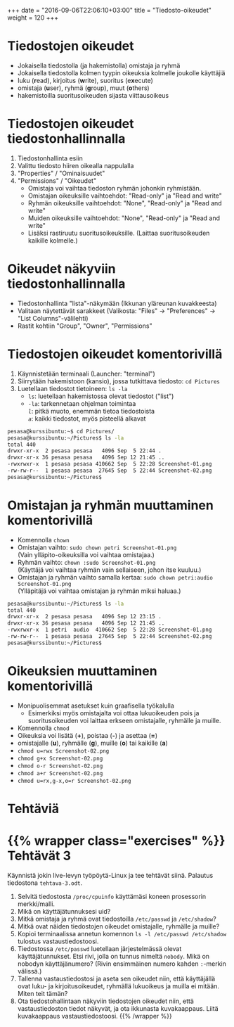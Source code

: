 +++
date = "2016-09-06T22:06:10+03:00"
title = "Tiedosto-oikeudet"
weight = 120
+++

Tiedostojen oikeudet
==================

* Jokaisella tiedostolla (ja hakemistolla) omistaja ja ryhmä
* Jokaisella tiedostolla kolmen tyypin oikeuksia kolmelle joukolle käyttäjiä
* luku (**r**ead), kirjoitus (**w**rite), suoritus (e**x**ecute)
* omistaja (**u**ser), ryhmä (**g**roup), muut (**o**thers)
* hakemistoilla suoritusoikeuden sijasta viittausoikeus




Tiedostojen oikeudet tiedostonhallinnalla
=========================================

1. Tiedostonhallinta esiin
2. Valittu tiedosto hiiren oikealla nappulalla
3. "Properties" / "Ominaisuudet"
4. "Permissions" / "Oikeudet"
    - Omistaja voi vaihtaa tiedoston ryhmän johonkin ryhmistään.
    - Omistajan oikeuksille vaihtoehdot: "Read-only" ja "Read and write"
    - Ryhmän oikeuksille vaihtoehdot: "None", "Read-only" ja "Read and write"
    - Muiden oikeuksille vaihtoehdot: "None", "Read-only" ja "Read and write"
    - Lisäksi rastiruutu suoritusoikeuksille. (Laittaa suoritusoikeuden kaikille kolmelle.)




Oikeudet näkyviin tiedostonhallinnalla
=========================================

* Tiedostonhallinta "lista"-näkymään (Ikkunan yläreunan kuvakkeesta)
* Valitaan näytettävät sarakkeet (Valikosta: "Files" -> "Preferences" -> "List Columns"-välilehti)
* Rastit kohtiin "Group", "Owner", "Permissions"





Tiedostojen oikeudet komentorivillä
=========================================

1. Käynnistetään terminaali (Launcher: "terminal")
2. Siirrytään hakemistoon (kansio), jossa tutkittava tiedosto: `cd Pictures`
3. Luetellaan tiedostot tietoineen: `ls -la`
    - `ls`: luetellaan hakemistossa olevat tiedostot ("list")
    - `-la`: tarkennetaan ohjelman toimintaa <br>
        *`l`*: pitkä muoto, enemmän tietoa tiedostoista <br>
        *`a`*: kaikki tiedostot, myös pisteellä alkavat

```bash
pesasa@kurssibuntu:~$ cd Pictures/
pesasa@kurssibuntu:~/Pictures$ ls -la
total 440
drwxr-xr-x  2 pesasa pesasa   4096 Sep  5 22:44 .
drwxr-xr-x 36 pesasa pesasa   4096 Sep 12 21:45 ..
-rwxrwxr-x  1 pesasa pesasa 410662 Sep  5 22:28 Screenshot-01.png
-rw-rw-r--  1 pesasa pesasa  27645 Sep  5 22:44 Screenshot-02.png
pesasa@kurssibuntu:~/Pictures$
```




Omistajan ja ryhmän muuttaminen komentorivillä
=========================================

* Komennolla `chown`
* Omistajan vaihto: `sudo chown petri Screenshot-01.png`<br>
    (Vain ylläpito-oikeuksilla voi vaihtaa omistajaa.)
* Ryhmän vaihto: `chown :sudo Screenshot-01.png`<br>
    (Käyttäjä voi vaihtaa ryhmän vain sellaiseen, johon itse kuuluu.)
* Omistajan ja ryhmän vaihto samalla kertaa: `sudo chown petri:audio Screenshot-01.png`<br>
    (Ylläpitäjä voi vaihtaa omistajan ja ryhmän miksi haluaa.)

```bash
pesasa@kurssibuntu:~/Pictures$ ls -la
total 440
drwxr-xr-x  2 pesasa pesasa   4096 Sep 12 23:15 .
drwxr-xr-x 36 pesasa pesasa   4096 Sep 12 21:45 ..
-rwxrwxr-x  1 petri  audio  410662 Sep  5 22:28 Screenshot-01.png
-rw-rw-r--  1 pesasa pesasa  27645 Sep  5 22:44 Screenshot-02.png
pesasa@kurssibuntu:~/Pictures$
```




Oikeuksien muuttaminen komentorivillä
=========================================

* Monipuolisemmat asetukset kuin graafisella työkalulla
    * Esimerkiksi myös omistajalta voi ottaa lukuoikeuden pois ja suoritusoikeuden voi
      laittaa erkseen omistajalle, ryhmälle ja muille.
* Komennolla `chmod`
* Oikeuksia voi lisätä (**+**), poistaa (**-**) ja asettaa (**=**)
* omistajalle (**u**), ryhmälle (**g**), muille (**o**) tai kaikille (**a**)
* `chmod u=rwx Screenshot-02.png`
* `chmod g+x Screenshot-02.png`
* `chmod o-r Screenshot-02.png`
* `chmod a+r Screenshot-02.png`
* `chmod u=rx,g-x,o=r Screenshot-02.png`




Tehtäviä
=========================================

{{% wrapper class="exercises" %}}
Tehtävät 3
===========


Käynnistä jokin live-levyn työpöytä-Linux ja tee tehtävät siinä.
Palautus tiedostona `tehtava-3.odt`.

1. Selvitä tiedostosta `/proc/cpuinfo` käyttämäsi koneen prosessorin merkki/malli.
2. Mikä on käyttäjätunnuksesi uid?
2. Mitkä omistaja ja ryhmä ovat tiedostoilla `/etc/passwd` ja `/etc/shadow`?
3. Mitkä ovat näiden tiedostojen oikeudet omistajalle, ryhmälle ja muille?
4. Kopioi terminaalissa annetun komennon `ls -l /etc/passwd /etc/shadow` tulostus vastaustiedostoosi.
5. Tiedostossa `/etc/passwd` luetellaan järjestelmässä olevat käyttäjätunnukset.
   Etsi rivi, jolla on tunnus nimeltä `nobody`.
   Mikä on nobodyn käyttäjänumero? (Rivin ensimmäinen numero kahden `:`-merkin välissä.)
6. Tallenna vastaustiedostosi ja aseta sen oikeudet niin, että käyttäjällä ovat luku- ja kirjoitusoikeudet,
   ryhmällä lukuoikeus ja muilla ei mitään. Miten teit tämän?
7. Ota tiedostohallintaan näkyviin tiedostojen oikeudet niin, että vastaustiedoston tiedot näkyvät,
   ja ota ikkunasta kuvakaappaus. Liitä kuvakaappaus vastaustiedostoosi.
{{% /wrapper %}}